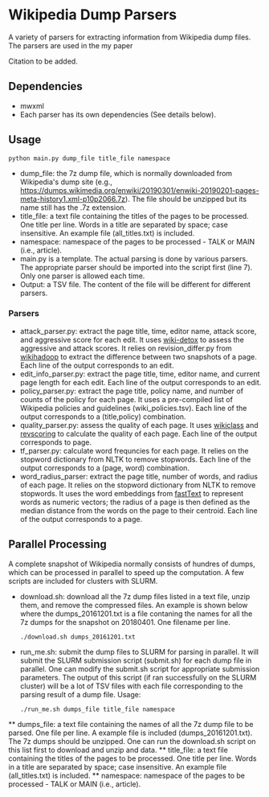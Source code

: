 # Wikipedia Dump Parsers

A variety of parsers for extracting information from Wikipedia dump files. The parsers are used in the my paper 

Citation to be added.

## Dependencies
* mwxml
* Each parser has its own dependencies (See details below).

## Usage
    python main.py dump_file title_file namespace
* dump_file: the 7z dump file, which is normally downloaded from Wikipedia's dump site (e.g., https://dumps.wikimedia.org/enwiki/20190301/enwiki-20190201-pages-meta-history1.xml-p10p2066.7z). The file should be unzipped but its name still has the .7z extension.
* title_file: a text file containing the titles of the pages to be processed. One title per line. Words in a title are separated by space; case insensitive. An example file (all_titles.txt) is included.
* namespace: namespace of the pages to be processed - TALK or MAIN (i.e., article).
* main.py is a template. The actual parsing is done by various parsers. The appropriate parser should be imported into the script first (line 7). Only one parser is allowed each time.
* Output: a TSV file. The content of the file will be different for different parsers.

### Parsers
* attack_parser.py: extract the page title, time, editor name, attack score, and aggressive score for each edit. It uses [wiki-detox](https://github.com/ewulczyn/wiki-detox) to assess the aggressive and attack scores. It relies on revision_differ.py from [wikihadoop](https://github.com/whym/wikihadoop) to extract the difference between two snapshots of a page. Each line of the output corresponds to an edit. 
* edit_info_parser.py: extract the page title, time, editor name, and current page length for each edit. Each line of the output  corresponds to an edit.
* policy_parser.py: extract the page title, policy name, and number of counts of the policy for each page. It uses a pre-compiled list of Wikipedia policies and guidelines (wiki_policies.tsv). Each line of the output corresponds to a (title,policy) combination.
* quality_parser.py: assess the quality of each page. It uses [wikiclass](https://github.com/wikimedia/articlequality) and [revscoring](https://github.com/wikimedia/revscoring) to calculate the quality of each page. Each line of the output corresponds to page. 
* tf_parser.py: calculate word frequncies for each page. It relies on the stopword dictionary from NLTK to remove stopwords. Each line of the output corresponds to a (page, word) combination.
* word_radius_parser: extract the page title, number of words, and radius of each page. It relies on the stopword dictionary from NLTK to remove stopwords. It uses the word embeddings from [fastText](https://fasttext.cc/docs/en/pretrained-vectors.html) to represent words as  numeric vectors; the radius of a page is then defined as the median distance from the words on the page to their centroid. Each line of the output corresponds to a page.  

## Parallel Processing
A complete snapshot of Wikipedia normally consists of hundres of dumps, which can be processed in parallel to speed up the computation. A few scripts are included for clusters with SLURM.
* download.sh: download all the 7z dump files listed in a text file, unzip them, and remove the compressed files. An example is shown below where the dumps_20161201.txt is a file contaning the names for all the 7z dumps for the snapshot on 20180401. One filename per line.

    ```
    ./download.sh dumps_20161201.txt
    ```
* run_me.sh: submit the dump files to SLURM for parsing in parallel. It will submit the SLURM submission script (submit.sh) for each dump file in parallel. One can modify the submit.sh script for appropriate submission parameters. The output of this script (if ran successfully on the SLURM cluster) will be a lot of TSV files with each file corresponding to the parsing result of a dump file. Usage:

    ```
    ./run_me.sh dumps_file title_file namespace 
    ```
** dumps_file: a text file containing the names of all the 7z dump file to be parsed. One file per line. A example file is included (dumps_20161201.txt). The 7z dumps should be unzipped. One can run the download.sh script on this list first to download and unzip and data.
** title_file: a text file containing the titles of the pages to be processed. One title per line. Words in a title are separated by space; case insensitive. An example file (all_titles.txt) is included.
** namespace: namespace of the pages to be processed - TALK or MAIN (i.e., article).


